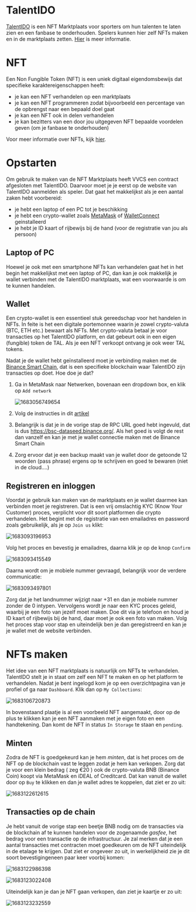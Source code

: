 # TalentIDO

[TalentIDO](https://talentido.com/about-us) is een NFT Marktplaats voor sporters om hun talenten te laten zien en een fanbase te onderhouden. Spelers kunnen hier zelf NFTs maken en in de marktplaats zetten. [Hier](https://medium.com/@talentidosocial) is meer informatie.

# NFT

Een Non Fungible Token (NFT) is een uniek digitaal eigendomsbewijs dat specifieke karaktereigenschappen heeft:

* je kan een NFT verhandelen op een marktplaats
* je kan een NFT programmeren zodat bijvoorbeeld een percentage van de opbrengst naar een bepaald doel gaat
* je kan een NFT ook in delen verhandelen
* je kan bezitters van een door jou uitgegeven NFT bepaalde voordelen geven (om je fanbase te onderhouden)

Voor meer informatie over NFTs, kijk [hier](https://www.crypto-insiders.nl/academy/wat-zijn-non-fungible-tokens-nft/).

# Opstarten

Om gebruik te maken van de NFT Marktplaats heeft VVCS een contract afgesloten met TalentIDO. Daarvoor moet je je eerst op de website van TalentIDO aanmelden als speler. Dat gaat het makkelijkst als je een aantal zaken hebt voorbereid:

* je hebt een laptop of een PC tot je beschikking
* je hebt een crypto-wallet zoals [MetaMask](https://metamask.io/) of [WalletConnect](https://walletconnect.com/) geinstalleerd
* je hebt je ID kaart of rijbewijs bij de hand (voor de registratie van jou als persoon)

## Laptop of PC

Hoewel je ook met een smartphone NFTs kan verhandelen gaat het in het begin het makkelijkst met een laptop of PC, dan kan je ook makkelijk je wallet verbinden met de TalentIDO marktplaats, wat een voorwaarde is om te kunnen handelen.

## Wallet

Een crypto-wallet is een essentieel stuk gereedschap voor het handelen in NFTs. In feite is het een digitale portemonnee waarin je zowel crypto-valuta (BTC, ETH etc.) bewaart als NFTs. Met crypto-valuta betaal je voor transacties op het TalentIDO platform, en dat gebeurt ook in een eigen (fungible) token de TAL. Als je een NFT verkoopt ontvang je ook weer TAL tokens.

Nadat je de wallet hebt geïnstalleerd moet je verbinding maken met de [Binance Smart Chain](https://www.bnbchain.org/en/smartChain), dat is een specifieke blockchain waar TalentIDO zijn transacties op doet. Hoe doe je dat?

1. Ga in MetaMask naar Netwerken, bovenaan een dropdown box, en klik op `Add network `

   ![1683056749654](image/README/1683056749654.png)
2. Volg de instructies in dit [artikel](https://academy.binance.com/en/articles/connecting-metamask-to-binance-smart-chain)
3. Belangrijk is dat je in de vorige stap de RPC URL goed hebt ingevuld, dat is dus https://bsc-dataseed.binance.org/. Als het goed is volgt de rest dan vanzelf en kan je met je wallet connectie maken met de Binance Smart Chain
4. Zorg ervoor dat je een backup maakt van je wallet door de getoonde 12 woorden (pass phrase) ergens op te schrijven en goed te bewaren (niet in de cloud....)

## Registreren en inloggen

Voordat je gebruik kan maken van de marktplaats en je wallet daarmee kan verbinden moet je registreren. Dat is een vrij omslachtig KYC (Know Your Customer) proces, verplicht voor dit soort platformen die crypto verhandelen. Het begint met de registratie van een emailadres en password zoals gebruikelijk, als je op `Join us` klikt:

![1683093196953](image/README/1683093196953.png)

Volg het proces en bevestig je emailadres, daarna klik je op de knop `Confirm`

![1683093415549](image/README/1683093415549.png)

Daarna wordt om je mobiele nummer gevraagd, belangrijk voor de verdere communicatie:

![1683093497801](image/README/1683093497801.png)

Zorg dat je het landnummer wijzigt naar +31 en dan je mobiele nummer zonder de 0 intypen. Vervolgens wordt je naar een KYC proces geleid, waarbij je een foto van jezelf moet maken. Doe dit via je telefoon en houd je ID kaart of rijbewijs bij de hand, daar moet je ook een foto van maken. Volg het proces stap voor stap en uiteindelijk ben je dan geregistreerd en kan je je wallet met de website verbinden.

# NFTs maken

Het idee van een NFT marktplaats is natuurlijk om NFTs te verhandelen. TalentIDO stelt je in staat om zelf een NFT te maken en op het platform te verhandelen. Nadat je bent ingelogd kom je op een overzichtpagina van je profiel of ga naar `Dashboard`. Klik dan op `My Collections`:

![1683106720873](image/README/1683106720873.png)

In bovenstaand plaatje is al een voorbeeld NFT aangemaakt, door op de plus te klikken kan je een NFT aanmaken met je eigen foto en een handtekening. Dan komt de NFT in status `In Storage` te staan en `pending`. 

## Minten

Zodra de NFT is goedgekeurd kan je hem *minten*, dat is het proces om de NFT op de blockchain vast te leggen zodat je hem kan verkopen. Zorg dat je voor een klein bedrag ( zeg €20 ) ook de crypto-valuta BNB (Binance Coin) koopt via MetaMask en iDEAL of Creditcard. Dat kan vanuit de wallet door op `Buy` te klikken en dan je wallet adres te koppelen, dat ziet er zo uit:

![1683122612615](image/README/1683122612615.png)

## Transacties op de chain

Je hebt vanuit de vorige stap een beetje BNB nodig om de transacties via de blockchain af te kunnen handelen voor de zogenaamde *gasfee*, het bedrag voor een transactie op de infrastructuur. Je zal merken dat je een aantal transacties met contracten moet goedkeuren om de NFT uiteindelijk in de etalage te krijgen. Dat ziet er ongeveer zo uit, in werkelijkheid zie je dit soort bevestigingeneen paar keer voorbij komen:

![1683122986398](image/README/1683122986398.png)

![1683123022408](image/README/1683123022408.png)

Uiteindelijk kan je dan je NFT gaan verkopen, dan ziet je kaartje er zo uit:

![1683123232559](image/README/1683123232559.png)
